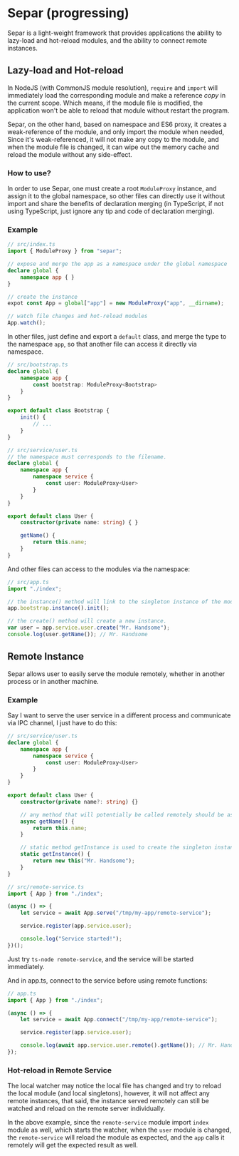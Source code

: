 # Separ (progressing)

Separ is a light-weight framework that provides applications the ability to 
lazy-load and hot-reload modules, and the ability to connect remote instances.

## Lazy-load and Hot-reload

In NodeJS (with CommonJS module resolution), `require` and `import` will 
immediately load the corresponding module and make a reference *copy* in the 
current scope. Which means, if the module file is modified, the application
won't be able to reload that module without restart the program.

Separ, on the other hand, based on namespace and ES6 proxy, it creates a 
weak-reference of the module, and only import the module when needed, Since 
it's weak-referenced, it will not make any copy to the module, and when the 
module file is changed, it can wipe out the memory cache and reload the module 
without any side-effect.

### How to use?

In order to use Separ, one must create a root `ModuleProxy` instance, and assign
it to the global namespace, so other files can directly use it without import 
and share the benefits of declaration merging (in TypeScript, if not using 
TypeScript, just ignore any tip and code of declaration merging).

### Example

```typescript
// src/index.ts
import { ModuleProxy } from "separ";

// expose and merge the app as a namespace under the global namespace
declare global {
    namespace app { }
}

// create the instance
expot const App = global["app"] = new ModuleProxy("app", __dirname);

// watch file changes and hot-reload modules
App.watch();
```

In other files, just define and export a `default` class, and merge the type to
the namespace `app`, so that another file can access it directly via namespace.

```typescript
// src/bootstrap.ts
declare global {
    namespace app {
        const bootstrap: ModuleProxy<Bootstrap>
    }
}

export default class Bootstrap {
    init() {
        // ...
    }
}
```

```typescript
// src/service/user.ts
// the namespace must corresponds to the filename.
declare global {
    namespace app {
        namespace service {
            const user: ModuleProxy<User>
        }
    }
}

export default class User {
    constructor(private name: string) { }

    getName() {
        return this.name;
    }
}
```

And other files can access to the modules via the namespace:

```typescript
// src/app.ts
import "./index";

// the instance() method will link to the singleton instance of the module.
app.bootstrap.instance().init();

// the create() method will create a new instance.
var user = app.service.user.create("Mr. Handsome");
console.log(user.getName()); // Mr. Handsome
```

## Remote Instance

Separ allows user to easily serve the module remotely, whether in another 
process or in another machine.

### Example

Say I want to serve the user service in a different process and communicate via
IPC channel, I just have to do this:

```typescript
// src/service/user.ts
declare global {
    namespace app {
        namespace service {
            const user: ModuleProxy<User>
        }
    }
}

export default class User {
    constructor(private name?: string) {}

    // any method that will potentially be called remotely should be async.
    async getName() {
        return this.name;
    }

    // static method getInstance is used to create the singleton instance.
    static getInstance() {
        return new this("Mr. Handsome");
    }
}
```

```typescript
// src/remote-service.ts
import { App } from "./index";

(async () => {
    let service = await App.serve("/tmp/my-app/remote-service");

    service.register(app.service.user);

    console.log("Service started!");
})();
```

Just try `ts-node remote-service`, and the service will be started immediately.

And in app.ts, connect to the service before using remote functions:

```typescript
// app.ts
import { App } from "./index";

(async () => {
    let service = await App.connect("/tmp/my-app/remote-service");

    service.register(app.service.user);

    console.log(await app.service.user.remote().getName()); // Mr. Handsome
});
```

### Hot-reload in Remote Service

The local watcher may notice the local file has changed and try to reload the 
local module (and local singletons), however, it will not affect any remote 
instances, that said, the instance served remotely can still be watched and 
reload on the remote server individually.

In the above example, since the `remote-service` module import `index` module as
well, which starts the watcher, when the `user` module is changed, the 
`remote-service` will reload the module as expected, and the `app` calls it 
remotely will get the expected result as well.